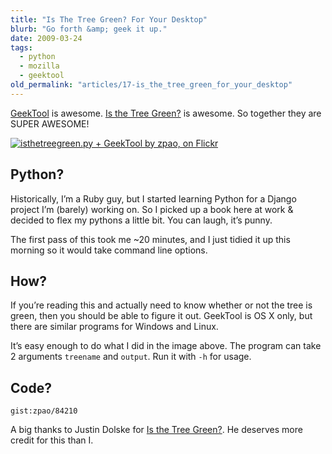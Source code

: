 ```yaml
---
title: "Is The Tree Green? For Your Desktop"
blurb: "Go forth &amp; geek it up."
date: 2009-03-24
tags:
  - python
  - mozilla
  - geektool
old_permalink: "articles/17-is_the_tree_green_for_your_desktop"
---
```


[GeekTool](http://projects.tynsoe.org/geektool/) is awesome. [Is the Tree Green?](http://isthetreegreen.com) is awesome. So together they are SUPER AWESOME!

[![isthetreegreen.py + GeekTool by zpao, on Flickr](https://farm4.static.flickr.com/3588/3382045487_01114ff567.jpg "isthetreegreen.py + GeekTool by zpao, on Flickr")](http://www.flickr.com/photos/zpao/3382045487/)

## Python?

Historically, I’m a Ruby guy, but I started learning Python for a Django project I’m (barely) working on. So I picked up a book here at work & decided to flex my pythons a little bit. You can laugh, it’s punny.

The first pass of this took me ~20 minutes, and I just tidied it up this morning so it would take command line options.

## How?

If you’re reading this and actually need to know whether or not the tree is green, then you should be able to figure it out. GeekTool is OS X only, but there are similar programs for Windows and Linux.

It’s easy enough to do what I did in the image above. The program can take 2 arguments `treename` and `output`. Run it with `-h` for usage.

## Code?

`gist:zpao/84210`

A big thanks to Justin Dolske for [Is the Tree Green?](http://isthetreegreen.com). He deserves more credit for this than I.
